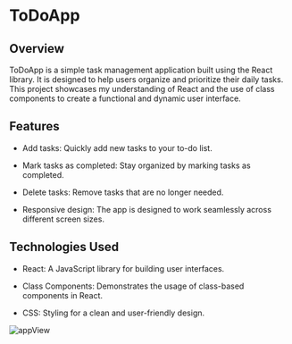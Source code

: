 # ToDoApp
## Overview
ToDoApp is a simple task management application built using the React library. It is designed to help users organize and prioritize their daily tasks. This project showcases my understanding of React and the use of class components to create a functional and dynamic user interface.
## Features
* Add tasks: Quickly add new tasks to your to-do list.

* Mark tasks as completed: Stay organized by marking tasks as completed.

* Delete tasks: Remove tasks that are no longer needed.

* Responsive design: The app is designed to work seamlessly across different screen sizes.
## Technologies Used
* React: A JavaScript library for building user interfaces.

* Class Components: Demonstrates the usage of class-based components in React.

* CSS: Styling for a clean and user-friendly design.

![appView](https://i.ibb.co/74XrPgQ/image-Look.png)
